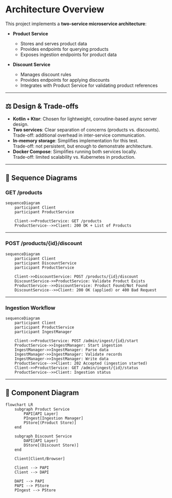 # Architecture Overview

This project implements a **two-service microservice architecture**:

- **Product Service**
  - Stores and serves product data
  - Provides endpoints for querying products
  - Exposes ingestion endpoints for product data

- **Discount Service**
  - Manages discount rules
  - Provides endpoints for applying discounts
  - Integrates with Product Service for validating product references

---

## ⚖️ Design & Trade-offs

- **Kotlin + Ktor**: Chosen for lightweight, coroutine-based async server design.
- **Two services**: Clear separation of concerns (products vs. discounts).  
  Trade-off: additional overhead in inter-service communication.
- **In-memory storage**: Simplifies implementation for this test.  
  Trade-off: not persistent, but enough to demonstrate architecture.
- **Docker Compose**: Simplifies running both services locally.  
  Trade-off: limited scalability vs. Kubernetes in production.

---

## 🔄 Sequence Diagrams

### GET /products

```mermaid
sequenceDiagram
    participant Client
    participant ProductService

    Client->>ProductService: GET /products
    ProductService-->>Client: 200 OK + List of Products
```

---

### POST /products/{id}/discount

```mermaid
sequenceDiagram
    participant Client
    participant DiscountService
    participant ProductService

    Client->>DiscountService: POST /products/{id}/discount
    DiscountService->>ProductService: Validate Product Exists
    ProductService-->>DiscountService: Product Found/Not Found
    DiscountService-->>Client: 200 OK (applied) or 400 Bad Request
```

---

### Ingestion Workflow

```mermaid
sequenceDiagram
    participant Client
    participant ProductService
    participant IngestManager

    Client->>ProductService: POST /admin/ingest/{id}/start
    ProductService->>IngestManager: Start ingestion
    IngestManager->>IngestManager: Parse data
    IngestManager->>IngestManager: Validate records
    IngestManager->>IngestManager: Write data
    ProductService-->>Client: 202 Accepted (ingestion started)
    Client->>ProductService: GET /admin/ingest/{id}/status
    ProductService-->>Client: Ingestion status
```

---

## 🧩 Component Diagram

```mermaid
flowchart LR
    subgraph Product Service
        PAPI[API Layer]
        PIngest[Ingestion Manager]
        PStore[(Product Store)]
    end

    subgraph Discount Service
        DAPI[API Layer]
        DStore[(Discount Store)]
    end

    Client[Client/Browser]

    Client --> PAPI
    Client --> DAPI

    DAPI --> PAPI
    PAPI --> PStore
    PIngest --> PStore
```
